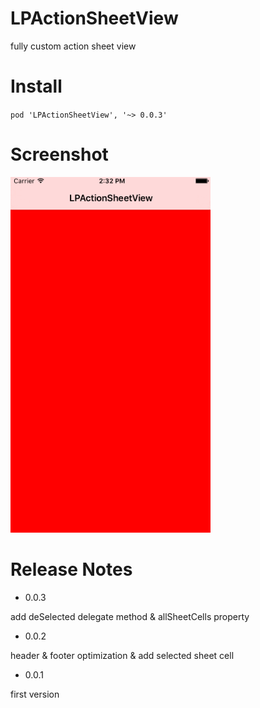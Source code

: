 # LPActionSheetView

fully custom action sheet view

# Install

`pod 'LPActionSheetView', '~> 0.0.3'`

# Screenshot

<img src="screenshot.gif" width=320>

# Release Notes

- 0.0.3

add deSelected delegate method & allSheetCells property

- 0.0.2

header & footer optimization & add selected sheet cell

- 0.0.1

first version
